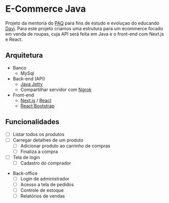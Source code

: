 # E-Commerce Java

Projeto da mentoria do [PAQ](https://github.com/paq-devs) para fins de estudo e evoluçao do educando [Davi](https://github.com/zanotta23). Para este projeto criamos uma estrutura para um ecommerce focado em venda de roupas, cuja API será feita em Java e o front-end com Next.js e React.

## Arquitetura

- Banco
	- MySql
- Back-end (API)
    - [Java Jetty](https://eclipse.dev/jetty/documentation/current/)
	- Compartilhar servidor com [Ngrok](https://ngrok.com/)
- Front-end
	- [Next.js](https://nextjs.org/) / [React](https://react.dev/)
	- [React Bootstrap](https://react-bootstrap.netlify.app/docs/components/navbar)

## Funcionalidades

- [ ] Listar todos os produtos
- [ ] Carregar detalhes de um produto
    - [ ] Adicionar produto ao carrinho de compras
    - [ ] Finaliza a compra
- [ ] Tela de login
    - [ ] Cadastro do comprador
- Back-office
    - [ ] Login de administrador
    - [ ] Acesso a tela de pedidos
    - [ ] Controle de estoque
    - [ ] Relatórios de vendas